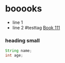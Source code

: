 # booooks
- line 1
- line 2
#testtag
[Book 111](Book%20111.md)
### heading small

```java
String name;
int age;

```